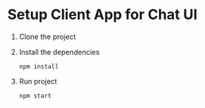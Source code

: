 # Setup Client App for Chat UI
1. Clone the project

2. Install the dependencies
   ```
   npm install
   ```

3. Run project 
   ```
   npm start
   ```
